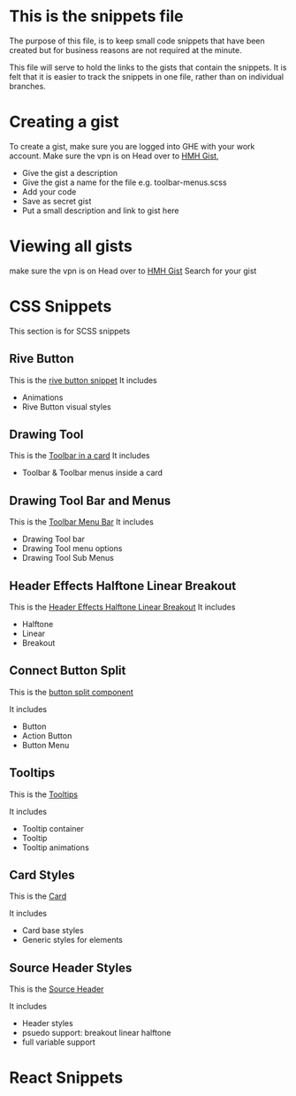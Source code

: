 # This is the snippets file

The purpose of this file, is to keep small code snippets that have been created but for business reasons are not required at the minute.

This file will serve to hold the links to the gists that contain the snippets. It is felt that it is easier to track the snippets in one file, rather than on individual branches.

# Creating a gist

To create a gist, make sure you are logged into GHE with your work account.
Make sure the vpn is on
Head over to [HMH Gist](https://scm.eng.hmhco.com/gist/),

- Give the gist a description
- Give the gist a name for the file e.g. toolbar-menus.scss
- Add your code
- Save as secret gist
- Put a small description and link to gist here

# Viewing all gists

make sure the vpn is on
Head over to [HMH Gist](https://scm.eng.hmhco.com/gist/discover)
Search for your gist

# CSS Snippets

This section is for SCSS snippets

## Rive Button

This is the [rive button snippet](https://scm.eng.hmhco.com/gist/RockA/9331fb704cb63b9b193e5f6238dbb116)
It includes

- Animations
- Rive Button visual styles

## Drawing Tool

This is the [Toolbar in a card](https://scm.eng.hmhco.com/gist/RockA/3c09bbf2cb27e9b440e648ac6defe65e)
It includes

- Toolbar & Toolbar menus inside a card

## Drawing Tool Bar and Menus

This is the [Toolbar Menu Bar](https://scm.eng.hmhco.com/gist/RockA/10511608d0ce9ee453339b9834a98996)
It includes

- Drawing Tool bar
- Drawing Tool menu options
- Drawing Tool Sub Menus

## Header Effects Halftone Linear Breakout

This is the [Header Effects Halftone Linear Breakout](https://scm.eng.hmhco.com/gist/RockA/9c4d22ec00855f02371547ef6310a9ec)
It includes

- Halftone
- Linear
- Breakout

## Connect Button Split

This is the [button split component](https://scm.eng.hmhco.com/gist/RockA/ece3c09ac063e1ce72cabd11d4a24209)

It includes

- Button
- Action Button
- Button Menu

## Tooltips

This is the [Tooltips](https://scm.eng.hmhco.com/gist/RockA/4fcfb8f49477ffce9f7a7dbcb58b8381)

It includes

- Tooltip container
- Tooltip
- Tooltip animations

## Card Styles

This is the [Card](https://scm.eng.hmhco.com/gist/RockA/0c9ad818b56259d80bd0d6ba69734fa0)

It includes

- Card base styles
- Generic styles for elements

## Source Header Styles

This is the [Source Header](https://scm.eng.hmhco.com/gist/RockA/e0b315c1060ef2b0e219a3bf95f3c2b4)

It includes

- Header styles
- psuedo support: breakout linear halftone
- full variable support

# React Snippets
